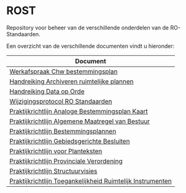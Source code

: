 # ROST
Repository voor beheer van de verschillende onderdelen van de RO-Standaarden.

Een overzicht van de verschillende documenten vindt u hieronder:

| Document                                                                                                            |  
|-------------------------------------------------------------------------------------------------------|  
| [Werkafspraak Chw bestemmingsplan](https://geonovum.github.io/ROST/waCHWbp/)                  |  
| [Handreiking Archiveren ruimtelijke plannen](https://geonovum.github.io/ROST/HRARP/)                  |  
| [Handreiking Data op Orde](https://geonovum.github.io/ROST/HRDoO/)                                    |  
| [Wijzigingsprotocol RO Standaarden](https://geonovum.github.io/ROST/HRWIJZPROT/)                      |  
| [Praktijkrichtlijn Analoge Bestemmingsplan Kaart](https://geonovum.github.io/ROST/PRABPK/)            |  
| [Praktijkrichtlijn Algemene Maatregel van Bestuur](https://geonovum.github.io/ROST/PRAMvB/)           |  
| [Praktijkrichtlijn Bestemmingsplannen](https://geonovum.github.io/ROST/PRAMvB/)                       |  
| [Praktijkrichtlijn Gebiedsgerichte Besluiten](https://geonovum.github.io/ROST/PRGB/)                  |  
| [Praktijkrichtlijn voor Planteksten](https://geonovum.github.io/ROST/PRPT/)                           |  
| [Praktijkrichtlijn Provinciale Verordening](https://geonovum.github.io/ROST/PRPV/)                    |  
| [Praktijkrichtlijn Structuurvisies](https://geonovum.github.io/ROST/PRSV/)                            |  
| [Praktijkrichtlijn Toegankelijkheid Ruimtelijk Instrumenten](https://geonovum.github.io/ROST/PRTRI/)  |  

